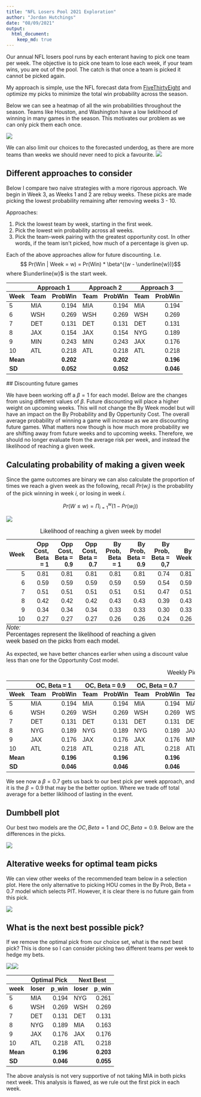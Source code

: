 ```yaml
---
title: "NFL Losers Pool 2021 Exploration"
author: "Jordan Hutchings"
date: "08/09/2021"
output: 
  html_document:
    keep_md: true
---
```





Our annual NFL losers pool runs by each enterant having to pick one team per week. 
The objective is to pick one team to lose each week, if your team wins, you are 
out of the pool. The catch is that once a team is picked it cannot be picked 
again. 

My approach is simple, use the NFL forecast data from [FiveThirtyEight](https://projects.fivethirtyeight.com/2021-nfl-predictions/games/) 
and optimize my picks to minimize the total win probability across the season. 



Below we can see a heatmap of all the win probabilities throughout the season. 
Teams like Houston, and Washington have a low lieklihood of winning in many 
games in the season. This motivates our problem as we can only pick them each 
once. 

![](README_figs/README-unnamed-chunk-3-1.png)<!-- -->

We can also limit our choices to the forecasted underdog, as there are more teams 
than weeks we should never need to pick a favourite. 
![](README_figs/README-unnamed-chunk-4-1.png)<!-- -->

## Different approaches to consider

Below I compare two naive strategies with a more rigorous approach. 
We begin in Week 3, as Weeks 1 and 2 are rebuy weeks. These picks are made 
picking the lowest probability remaining after removing weeks 3 - 10.

Approaches:  
1. Pick the lowest team by week, starting in the first week.  
2. Pick the lowest win probability across all weeks.  
3. Pick the team-week pairing with the greatest opportunity cost. In other words, 
if the team isn't picked, how much of a percentage is given up. 

Each of the above approaches allow for future discounting. I.e. 
$$ Pr(Win | Week = w) = Pr(Win) * \beta^{(w - \underline{w})}$$ where 
$\underline{w}$ is the start week. 

<table class=" lightable-classic" style='font-family: "Arial Narrow", "Source Sans Pro", sans-serif; width: auto !important; margin-left: auto; margin-right: auto;'>
 <thead>
<tr>
<th style="empty-cells: hide;" colspan="1"></th>
<th style="padding-bottom:0; padding-left:3px;padding-right:3px;text-align: center; " colspan="2"><div style="border-bottom: 1px solid #111111; margin-bottom: -1px; ">Approach 1</div></th>
<th style="padding-bottom:0; padding-left:3px;padding-right:3px;text-align: center; " colspan="2"><div style="border-bottom: 1px solid #111111; margin-bottom: -1px; ">Approach 2</div></th>
<th style="padding-bottom:0; padding-left:3px;padding-right:3px;text-align: center; " colspan="2"><div style="border-bottom: 1px solid #111111; margin-bottom: -1px; ">Approach 3</div></th>
</tr>
  <tr>
   <th style="text-align:left;"> Week </th>
   <th style="text-align:left;"> Team </th>
   <th style="text-align:right;"> ProbWin </th>
   <th style="text-align:left;"> Team </th>
   <th style="text-align:right;"> ProbWin </th>
   <th style="text-align:left;"> Team </th>
   <th style="text-align:right;"> ProbWin </th>
  </tr>
 </thead>
<tbody>
  <tr>
   <td style="text-align:left;"> 5 </td>
   <td style="text-align:left;"> MIA </td>
   <td style="text-align:right;"> 0.194 </td>
   <td style="text-align:left;"> MIA </td>
   <td style="text-align:right;"> 0.194 </td>
   <td style="text-align:left;"> MIA </td>
   <td style="text-align:right;"> 0.194 </td>
  </tr>
  <tr>
   <td style="text-align:left;"> 6 </td>
   <td style="text-align:left;"> WSH </td>
   <td style="text-align:right;"> 0.269 </td>
   <td style="text-align:left;"> WSH </td>
   <td style="text-align:right;"> 0.269 </td>
   <td style="text-align:left;"> WSH </td>
   <td style="text-align:right;"> 0.269 </td>
  </tr>
  <tr>
   <td style="text-align:left;"> 7 </td>
   <td style="text-align:left;"> DET </td>
   <td style="text-align:right;"> 0.131 </td>
   <td style="text-align:left;"> DET </td>
   <td style="text-align:right;"> 0.131 </td>
   <td style="text-align:left;"> DET </td>
   <td style="text-align:right;"> 0.131 </td>
  </tr>
  <tr>
   <td style="text-align:left;"> 8 </td>
   <td style="text-align:left;"> JAX </td>
   <td style="text-align:right;"> 0.154 </td>
   <td style="text-align:left;"> JAX </td>
   <td style="text-align:right;"> 0.154 </td>
   <td style="text-align:left;"> NYG </td>
   <td style="text-align:right;"> 0.189 </td>
  </tr>
  <tr>
   <td style="text-align:left;"> 9 </td>
   <td style="text-align:left;"> MIN </td>
   <td style="text-align:right;"> 0.243 </td>
   <td style="text-align:left;"> MIN </td>
   <td style="text-align:right;"> 0.243 </td>
   <td style="text-align:left;"> JAX </td>
   <td style="text-align:right;"> 0.176 </td>
  </tr>
  <tr>
   <td style="text-align:left;"> 10 </td>
   <td style="text-align:left;"> ATL </td>
   <td style="text-align:right;"> 0.218 </td>
   <td style="text-align:left;"> ATL </td>
   <td style="text-align:right;"> 0.218 </td>
   <td style="text-align:left;"> ATL </td>
   <td style="text-align:right;"> 0.218 </td>
  </tr>
  <tr>
   <td style="text-align:left;font-weight: bold;"> Mean </td>
   <td style="text-align:left;font-weight: bold;">  </td>
   <td style="text-align:right;font-weight: bold;"> 0.202 </td>
   <td style="text-align:left;font-weight: bold;">  </td>
   <td style="text-align:right;font-weight: bold;"> 0.202 </td>
   <td style="text-align:left;font-weight: bold;">  </td>
   <td style="text-align:right;font-weight: bold;"> 0.196 </td>
  </tr>
  <tr>
   <td style="text-align:left;font-weight: bold;"> SD </td>
   <td style="text-align:left;font-weight: bold;">  </td>
   <td style="text-align:right;font-weight: bold;"> 0.052 </td>
   <td style="text-align:left;font-weight: bold;">  </td>
   <td style="text-align:right;font-weight: bold;"> 0.052 </td>
   <td style="text-align:left;font-weight: bold;">  </td>
   <td style="text-align:right;font-weight: bold;"> 0.046 </td>
  </tr>
</tbody>
</table>
## Discounting future games

We have been working off a $\beta = 1$ for each model. Below are the changes 
from using different values of $\beta$. Future discounting will place a higher 
weight on upcoming weeks. This will not change the By Week model but will 
have an impact on the By Probability and By Oppertunity Cost. The overall average 
probability of winning a game will increase as we are discounting future games. 
What matters now though is how much more probability we are shifting away from 
future weeks and to upcoming weeks. Therefore, we should no longer evaluate 
from the average risk per week, and instead the likelihood of reaching a given week. 

## Calculating probability of making a given week

Since the game outcomes are binary 
we can also calculate the proportion of times we reach a given week 
as the following, recall $Pr(w_i)$ is the probability of the pick winning 
in week $i$, or losing in week $i$.

$$ Pr(W \leq w) = \Pi_{i = 1}^w (1 - Pr(w_i))  $$

![](README_figs/README-unnamed-chunk-6-1.png)<!-- --><table class=" lightable-classic" style='font-family: "Arial Narrow", "Source Sans Pro", sans-serif; width: auto !important; margin-left: auto; margin-right: auto;border-bottom: 0;'>
<caption>Likelihood of reaching a given week by model</caption>
 <thead>
  <tr>
   <th style="text-align:right;"> Week </th>
   <th style="text-align:right;"> Opp Cost, Beta = 1 </th>
   <th style="text-align:right;"> Opp Cost, Beta = 0.9 </th>
   <th style="text-align:right;"> Opp Cost, Beta = 0.7 </th>
   <th style="text-align:right;"> By Prob, Beta = 1 </th>
   <th style="text-align:right;"> By Prob, Beta = 0.9 </th>
   <th style="text-align:right;"> By Prob, Beta = 0,7 </th>
   <th style="text-align:right;"> By Week </th>
  </tr>
 </thead>
<tbody>
  <tr>
   <td style="text-align:right;"> 5 </td>
   <td style="text-align:right;"> 0.81 </td>
   <td style="text-align:right;"> 0.81 </td>
   <td style="text-align:right;"> 0.81 </td>
   <td style="text-align:right;"> 0.81 </td>
   <td style="text-align:right;"> 0.81 </td>
   <td style="text-align:right;"> 0.74 </td>
   <td style="text-align:right;"> 0.81 </td>
  </tr>
  <tr>
   <td style="text-align:right;"> 6 </td>
   <td style="text-align:right;"> 0.59 </td>
   <td style="text-align:right;"> 0.59 </td>
   <td style="text-align:right;"> 0.59 </td>
   <td style="text-align:right;"> 0.59 </td>
   <td style="text-align:right;"> 0.59 </td>
   <td style="text-align:right;"> 0.54 </td>
   <td style="text-align:right;"> 0.59 </td>
  </tr>
  <tr>
   <td style="text-align:right;"> 7 </td>
   <td style="text-align:right;"> 0.51 </td>
   <td style="text-align:right;"> 0.51 </td>
   <td style="text-align:right;"> 0.51 </td>
   <td style="text-align:right;"> 0.51 </td>
   <td style="text-align:right;"> 0.51 </td>
   <td style="text-align:right;"> 0.47 </td>
   <td style="text-align:right;"> 0.51 </td>
  </tr>
  <tr>
   <td style="text-align:right;"> 8 </td>
   <td style="text-align:right;"> 0.42 </td>
   <td style="text-align:right;"> 0.42 </td>
   <td style="text-align:right;"> 0.42 </td>
   <td style="text-align:right;"> 0.43 </td>
   <td style="text-align:right;"> 0.43 </td>
   <td style="text-align:right;"> 0.39 </td>
   <td style="text-align:right;"> 0.43 </td>
  </tr>
  <tr>
   <td style="text-align:right;"> 9 </td>
   <td style="text-align:right;"> 0.34 </td>
   <td style="text-align:right;"> 0.34 </td>
   <td style="text-align:right;"> 0.34 </td>
   <td style="text-align:right;"> 0.33 </td>
   <td style="text-align:right;"> 0.33 </td>
   <td style="text-align:right;"> 0.30 </td>
   <td style="text-align:right;"> 0.33 </td>
  </tr>
  <tr>
   <td style="text-align:right;"> 10 </td>
   <td style="text-align:right;"> 0.27 </td>
   <td style="text-align:right;"> 0.27 </td>
   <td style="text-align:right;"> 0.27 </td>
   <td style="text-align:right;"> 0.26 </td>
   <td style="text-align:right;"> 0.26 </td>
   <td style="text-align:right;"> 0.24 </td>
   <td style="text-align:right;"> 0.26 </td>
  </tr>
</tbody>
<tfoot>
<tr><td style="padding: 0; " colspan="100%"><span style="font-style: italic;">Note: </span></td></tr>
<tr><td style="padding: 0; " colspan="100%">
<sup></sup> Percentages represent the likelihood of reaching a given <br>           week based on the picks from each model.</td></tr>
</tfoot>
</table>

As expected, we have better chances earlier when using a discount value less than 
one for the Opportunity Cost model. 

<table class=" lightable-classic" style='font-family: "Arial Narrow", "Source Sans Pro", sans-serif; width: auto !important; margin-left: auto; margin-right: auto;'>
<caption>Weekly Picks by Model</caption>
 <thead>
<tr>
<th style="empty-cells: hide;" colspan="1"></th>
<th style="padding-bottom:0; padding-left:3px;padding-right:3px;text-align: center; " colspan="2"><div style="border-bottom: 1px solid #111111; margin-bottom: -1px; ">OC, Beta = 1</div></th>
<th style="padding-bottom:0; padding-left:3px;padding-right:3px;text-align: center; " colspan="2"><div style="border-bottom: 1px solid #111111; margin-bottom: -1px; ">OC, Beta = 0.9</div></th>
<th style="padding-bottom:0; padding-left:3px;padding-right:3px;text-align: center; " colspan="2"><div style="border-bottom: 1px solid #111111; margin-bottom: -1px; ">OC, Beta = 0.7</div></th>
<th style="padding-bottom:0; padding-left:3px;padding-right:3px;text-align: center; " colspan="2"><div style="border-bottom: 1px solid #111111; margin-bottom: -1px; ">By Week</div></th>
<th style="padding-bottom:0; padding-left:3px;padding-right:3px;text-align: center; " colspan="2"><div style="border-bottom: 1px solid #111111; margin-bottom: -1px; ">Prob, Beta = 1</div></th>
<th style="padding-bottom:0; padding-left:3px;padding-right:3px;text-align: center; " colspan="2"><div style="border-bottom: 1px solid #111111; margin-bottom: -1px; ">Prob, Beta = 0.9</div></th>
<th style="padding-bottom:0; padding-left:3px;padding-right:3px;text-align: center; " colspan="2"><div style="border-bottom: 1px solid #111111; margin-bottom: -1px; ">Prob, Beta = 0.7</div></th>
</tr>
  <tr>
   <th style="text-align:left;"> Week </th>
   <th style="text-align:left;"> Team </th>
   <th style="text-align:right;"> ProbWin </th>
   <th style="text-align:left;"> Team </th>
   <th style="text-align:right;"> ProbWin </th>
   <th style="text-align:left;"> Team </th>
   <th style="text-align:right;"> ProbWin </th>
   <th style="text-align:left;"> Team </th>
   <th style="text-align:right;"> ProbWin </th>
   <th style="text-align:left;"> Team </th>
   <th style="text-align:right;"> ProbWin </th>
   <th style="text-align:left;"> Team </th>
   <th style="text-align:right;"> ProbWin </th>
   <th style="text-align:left;"> Team </th>
   <th style="text-align:right;"> ProbWin </th>
  </tr>
 </thead>
<tbody>
  <tr>
   <td style="text-align:left;"> 5 </td>
   <td style="text-align:left;"> MIA </td>
   <td style="text-align:right;"> 0.194 </td>
   <td style="text-align:left;"> MIA </td>
   <td style="text-align:right;"> 0.194 </td>
   <td style="text-align:left;"> MIA </td>
   <td style="text-align:right;"> 0.194 </td>
   <td style="text-align:left;"> MIA </td>
   <td style="text-align:right;"> 0.194 </td>
   <td style="text-align:left;"> MIA </td>
   <td style="text-align:right;"> 0.194 </td>
   <td style="text-align:left;"> MIA </td>
   <td style="text-align:right;"> 0.194 </td>
   <td style="text-align:left;"> NYG </td>
   <td style="text-align:right;"> 0.261 </td>
  </tr>
  <tr>
   <td style="text-align:left;"> 6 </td>
   <td style="text-align:left;"> WSH </td>
   <td style="text-align:right;"> 0.269 </td>
   <td style="text-align:left;"> WSH </td>
   <td style="text-align:right;"> 0.269 </td>
   <td style="text-align:left;"> WSH </td>
   <td style="text-align:right;"> 0.269 </td>
   <td style="text-align:left;"> WSH </td>
   <td style="text-align:right;"> 0.269 </td>
   <td style="text-align:left;"> WSH </td>
   <td style="text-align:right;"> 0.269 </td>
   <td style="text-align:left;"> WSH </td>
   <td style="text-align:right;"> 0.269 </td>
   <td style="text-align:left;"> WSH </td>
   <td style="text-align:right;"> 0.269 </td>
  </tr>
  <tr>
   <td style="text-align:left;"> 7 </td>
   <td style="text-align:left;"> DET </td>
   <td style="text-align:right;"> 0.131 </td>
   <td style="text-align:left;"> DET </td>
   <td style="text-align:right;"> 0.131 </td>
   <td style="text-align:left;"> DET </td>
   <td style="text-align:right;"> 0.131 </td>
   <td style="text-align:left;"> DET </td>
   <td style="text-align:right;"> 0.131 </td>
   <td style="text-align:left;"> DET </td>
   <td style="text-align:right;"> 0.131 </td>
   <td style="text-align:left;"> DET </td>
   <td style="text-align:right;"> 0.131 </td>
   <td style="text-align:left;"> DET </td>
   <td style="text-align:right;"> 0.131 </td>
  </tr>
  <tr>
   <td style="text-align:left;"> 8 </td>
   <td style="text-align:left;"> NYG </td>
   <td style="text-align:right;"> 0.189 </td>
   <td style="text-align:left;"> NYG </td>
   <td style="text-align:right;"> 0.189 </td>
   <td style="text-align:left;"> NYG </td>
   <td style="text-align:right;"> 0.189 </td>
   <td style="text-align:left;"> JAX </td>
   <td style="text-align:right;"> 0.154 </td>
   <td style="text-align:left;"> JAX </td>
   <td style="text-align:right;"> 0.154 </td>
   <td style="text-align:left;"> JAX </td>
   <td style="text-align:right;"> 0.154 </td>
   <td style="text-align:left;"> MIA </td>
   <td style="text-align:right;"> 0.163 </td>
  </tr>
  <tr>
   <td style="text-align:left;"> 9 </td>
   <td style="text-align:left;"> JAX </td>
   <td style="text-align:right;"> 0.176 </td>
   <td style="text-align:left;"> JAX </td>
   <td style="text-align:right;"> 0.176 </td>
   <td style="text-align:left;"> JAX </td>
   <td style="text-align:right;"> 0.176 </td>
   <td style="text-align:left;"> MIN </td>
   <td style="text-align:right;"> 0.243 </td>
   <td style="text-align:left;"> MIN </td>
   <td style="text-align:right;"> 0.243 </td>
   <td style="text-align:left;"> MIN </td>
   <td style="text-align:right;"> 0.243 </td>
   <td style="text-align:left;"> MIN </td>
   <td style="text-align:right;"> 0.243 </td>
  </tr>
  <tr>
   <td style="text-align:left;"> 10 </td>
   <td style="text-align:left;"> ATL </td>
   <td style="text-align:right;"> 0.218 </td>
   <td style="text-align:left;"> ATL </td>
   <td style="text-align:right;"> 0.218 </td>
   <td style="text-align:left;"> ATL </td>
   <td style="text-align:right;"> 0.218 </td>
   <td style="text-align:left;"> ATL </td>
   <td style="text-align:right;"> 0.218 </td>
   <td style="text-align:left;"> ATL </td>
   <td style="text-align:right;"> 0.218 </td>
   <td style="text-align:left;"> ATL </td>
   <td style="text-align:right;"> 0.218 </td>
   <td style="text-align:left;"> JAX </td>
   <td style="text-align:right;"> 0.199 </td>
  </tr>
  <tr>
   <td style="text-align:left;font-weight: bold;"> Mean </td>
   <td style="text-align:left;font-weight: bold;">  </td>
   <td style="text-align:right;font-weight: bold;"> 0.196 </td>
   <td style="text-align:left;font-weight: bold;">  </td>
   <td style="text-align:right;font-weight: bold;"> 0.196 </td>
   <td style="text-align:left;font-weight: bold;">  </td>
   <td style="text-align:right;font-weight: bold;"> 0.196 </td>
   <td style="text-align:left;font-weight: bold;">  </td>
   <td style="text-align:right;font-weight: bold;"> 0.202 </td>
   <td style="text-align:left;font-weight: bold;">  </td>
   <td style="text-align:right;font-weight: bold;"> 0.202 </td>
   <td style="text-align:left;font-weight: bold;">  </td>
   <td style="text-align:right;font-weight: bold;"> 0.202 </td>
   <td style="text-align:left;font-weight: bold;">  </td>
   <td style="text-align:right;font-weight: bold;"> 0.211 </td>
  </tr>
  <tr>
   <td style="text-align:left;font-weight: bold;"> SD </td>
   <td style="text-align:left;font-weight: bold;">  </td>
   <td style="text-align:right;font-weight: bold;"> 0.046 </td>
   <td style="text-align:left;font-weight: bold;">  </td>
   <td style="text-align:right;font-weight: bold;"> 0.046 </td>
   <td style="text-align:left;font-weight: bold;">  </td>
   <td style="text-align:right;font-weight: bold;"> 0.046 </td>
   <td style="text-align:left;font-weight: bold;">  </td>
   <td style="text-align:right;font-weight: bold;"> 0.052 </td>
   <td style="text-align:left;font-weight: bold;">  </td>
   <td style="text-align:right;font-weight: bold;"> 0.052 </td>
   <td style="text-align:left;font-weight: bold;">  </td>
   <td style="text-align:right;font-weight: bold;"> 0.052 </td>
   <td style="text-align:left;font-weight: bold;">  </td>
   <td style="text-align:right;font-weight: bold;"> 0.056 </td>
  </tr>
</tbody>
</table>

We see now a $\beta = 0.7$ gets us back to our best pick per week approach, and 
it is the $\beta = 0.9$ that may be the better option. Where we trade off total 
average for a better liklihood of lasting in the event. 

## Dumbbell plot 

Our best two models are the $OC, Beta = 1$ and $OC, Beta = 0.9$. Below are the 
differences in the picks. 

![](README_figs/README-unnamed-chunk-8-1.png)<!-- -->

## Alterative weeks for optimal team picks
We can view other weeks of the recommended team below in a selection plot. 
Here the only alternative to picking HOU comes in the By Prob, Beta = 0.7 model 
which selects PIT. However, it is clear there is no future gain from this pick.

![](README_figs/README-unnamed-chunk-9-1.png)<!-- -->

## What is the next best possible pick?
If we remove the optimal pick from our choice set, what is the next best pick?
This is done so I can consider picking two different teams per week to hedge my 
bets. 

![](README_figs/README-unnamed-chunk-10-1.png)<!-- -->![](README_figs/README-unnamed-chunk-10-2.png)<!-- --><table class=" lightable-classic" style='font-family: "Arial Narrow", "Source Sans Pro", sans-serif; width: auto !important; margin-left: auto; margin-right: auto;'>
 <thead>
<tr>
<th style="empty-cells: hide;" colspan="1"></th>
<th style="padding-bottom:0; padding-left:3px;padding-right:3px;text-align: center; " colspan="2"><div style="border-bottom: 1px solid #111111; margin-bottom: -1px; ">Optimal Pick</div></th>
<th style="padding-bottom:0; padding-left:3px;padding-right:3px;text-align: center; " colspan="2"><div style="border-bottom: 1px solid #111111; margin-bottom: -1px; ">Next Best</div></th>
</tr>
  <tr>
   <th style="text-align:left;"> week </th>
   <th style="text-align:left;"> loser </th>
   <th style="text-align:right;"> p_win </th>
   <th style="text-align:left;"> loser </th>
   <th style="text-align:right;"> p_win </th>
  </tr>
 </thead>
<tbody>
  <tr>
   <td style="text-align:left;"> 5 </td>
   <td style="text-align:left;"> MIA </td>
   <td style="text-align:right;"> 0.194 </td>
   <td style="text-align:left;"> NYG </td>
   <td style="text-align:right;"> 0.261 </td>
  </tr>
  <tr>
   <td style="text-align:left;"> 6 </td>
   <td style="text-align:left;"> WSH </td>
   <td style="text-align:right;"> 0.269 </td>
   <td style="text-align:left;"> WSH </td>
   <td style="text-align:right;"> 0.269 </td>
  </tr>
  <tr>
   <td style="text-align:left;"> 7 </td>
   <td style="text-align:left;"> DET </td>
   <td style="text-align:right;"> 0.131 </td>
   <td style="text-align:left;"> DET </td>
   <td style="text-align:right;"> 0.131 </td>
  </tr>
  <tr>
   <td style="text-align:left;"> 8 </td>
   <td style="text-align:left;"> NYG </td>
   <td style="text-align:right;"> 0.189 </td>
   <td style="text-align:left;"> MIA </td>
   <td style="text-align:right;"> 0.163 </td>
  </tr>
  <tr>
   <td style="text-align:left;"> 9 </td>
   <td style="text-align:left;"> JAX </td>
   <td style="text-align:right;"> 0.176 </td>
   <td style="text-align:left;"> JAX </td>
   <td style="text-align:right;"> 0.176 </td>
  </tr>
  <tr>
   <td style="text-align:left;"> 10 </td>
   <td style="text-align:left;"> ATL </td>
   <td style="text-align:right;"> 0.218 </td>
   <td style="text-align:left;"> ATL </td>
   <td style="text-align:right;"> 0.218 </td>
  </tr>
  <tr>
   <td style="text-align:left;font-weight: bold;"> Mean </td>
   <td style="text-align:left;font-weight: bold;">  </td>
   <td style="text-align:right;font-weight: bold;"> 0.196 </td>
   <td style="text-align:left;font-weight: bold;">  </td>
   <td style="text-align:right;font-weight: bold;"> 0.203 </td>
  </tr>
  <tr>
   <td style="text-align:left;font-weight: bold;"> SD </td>
   <td style="text-align:left;font-weight: bold;">  </td>
   <td style="text-align:right;font-weight: bold;"> 0.046 </td>
   <td style="text-align:left;font-weight: bold;">  </td>
   <td style="text-align:right;font-weight: bold;"> 0.055 </td>
  </tr>
</tbody>
</table>

The above analysis is not very supportive of not taking MIA in both picks next week. 
This analysis is flawed, as we rule out the first pick in each week. 

